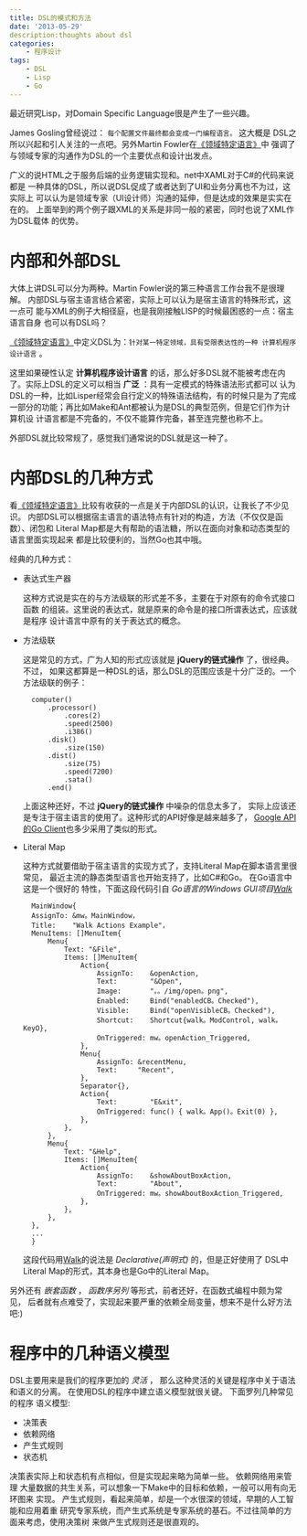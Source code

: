 ```yaml
---
title: DSL的模式和方法
date: '2013-05-29'
description:thoughts about dsl
categories:
    - 程序设计
tags:
    - DSL
    - Lisp
    - Go
---
```


最近研究Lisp，对Domain Specific Language很是产生了一些兴趣。

James Gosling曾经说过： `每个配置文件最终都会变成一门编程语言。` 这大概是
DSL之所以兴起和引人关注的一点吧。另外Martin Fowler在[《领域特定语言》][]中
强调了与领域专家的沟通作为DSL的一个主要优点和设计出发点。

广义的说HTML之于服务后端的业务逻辑实现和。net中XAML对于C#的代码来说都是
一种具体的DSL，所以说DSL促成了或者达到了UI和业务分离也不为过，这实际上
可以认为是领域专家（UI设计师）沟通的延伸，但是达成的效果是实实在在的。
上面举到的两个例子跟XML的关系是非同一般的紧密，同时也说了XML作为DSL载体
的优势。

内部和外部DSL
===================

大体上讲DSL可以分为两种。Martin Fowler说的第三种语言工作台我不是很理解。
内部DSL与宿主语言结合紧密，实际上可以认为是宿主语言的特殊形式，这一点可
能与XML的例子大相径庭，也是我刚接触LISP的时候最困惑的一点：宿主语言自身
也可以有DSL吗？

[《领域特定语言》][]中定义DSL为：`针对某一特定领域，具有受限表达性的一种
计算机程序设计语言` 。

这里如果硬性认定 **计算机程序设计语言** 的话，那么好多DSL就不能被考虑在内
了。实际上DSL的定义可以相当 **广泛** ：具有一定模式的特殊语法形式都可以
认为DSL的一种，比如Lisper经常会自行定义的特殊语法结构，有的时候只是为了完成
一部分的功能；再比如Make和Ant都被认为是DSL的典型范例，但是它们作为计算机设
计语言都是不完备的，不仅不能算作完备，甚至连完整也称不上。

外部DSL就比较常规了，感觉我们通常说的DSL就是这一种了。

内部DSL的几种方式
===================

看[《领域特定语言》][]比较有收获的一点是关于内部DSL的认识，让我长了不少见识。
内部DSL可以根据宿主语言的语法特点有针对的构造，方法（不仅仅是函数）、闭包和
Literal Map都是大有帮助的语法糖，所以在面向对象和动态类型的语言里面实现起来
都是比较便利的，当然Go也其中哦。

经典的几种方式：

+ 表达式生产器
    
    这种方式说是实在的与方法级联的形式差不多，主要在于对原有的命令式接口函数
    的组装。这里说的表达式，就是原来的命令是的接口所谓表达式，应该就是程序
    设计语言中原有的关于表达式的概念。

+ 方法级联
    
    这是常见的方式，广为人知的形式应该就是 **jQuery的链式操作** 了，很经典。不过，
    如果这都算是一种DSL的话，那么DSL的范围应该是十分广泛的。一个方法级联的例子：

        computer()
            .processor()
                .cores(2)
                .speed(2500)
                .i386()
            .disk()
                .size(150)
            .dist()
                .size(75)
                .speed(7200)
                .sata()
            .end()

    上面这种还好，不过 **jQuery的链式操作** 中噪杂的信息太多了，
    实际上应该还是专注于宿主语言的使用了。这种形式的API好像是越来越多了，
    [Google API的Go Client](https://code。google。com/p/google-api-go-client/)也多少采用了类似的形式。

+ Literal Map
    
    这种方式就要借助于宿主语言的实现方式了，支持Literal Map在脚本语言里很常见，
    最近主流的静态类型语言也开始支持了，比如C#和Go。 在Go语言中这是一个很好的
    特性，下面这段代码引自 *Go语言的Windows GUI项目[Walk][]*

        MainWindow{
        AssignTo: &mw。MainWindow，
        Title:    "Walk Actions Example"，
        MenuItems: []MenuItem{
            Menu{
                Text: "&File",
                Items: []MenuItem{
                    Action{
                        AssignTo:    &openAction,
                        Text:        "&Open",
                        Image:       "。。/img/open。png",
                        Enabled:     Bind("enabledCB。Checked"),
                        Visible:     Bind("openVisibleCB。Checked"),
                        Shortcut:    Shortcut{walk。ModControl, walk。KeyO},
                        OnTriggered: mw。openAction_Triggered,
                    },
                    Menu{
                        AssignTo: &recentMenu,
                        Text:     "Recent",
                    },
                    Separator{},
                    Action{
                        Text:        "E&xit",
                        OnTriggered: func() { walk。App()。Exit(0) },
                    },
                },
            },
            Menu{
                Text: "&Help",
                Items: []MenuItem{
                    Action{
                        AssignTo:    &showAboutBoxAction,
                        Text:        "About",
                        OnTriggered: mw。showAboutBoxAction_Triggered,
                    },
                },
            },
        },
        ...
        }

    这段代码用[Walk][]的说法是 *Declarative(声明式)* 的，但是正好使用了
    DSL中Literal Map的形式，其本身也是Go中的Literal Map。

另外还有 *嵌套函数* ， *函数序另列* 等形式，前者还好，在函数式编程中颇为常见，
后者就有点难受了，实现起来要严重的依赖全局变量，想来不是什么好方法吧:) 

程序中的几种语义模型
===================
DSL主要用来是我们的程序更加的 *灵活* ， 那么这种灵活的关键是程序中关于语法
和语义的分离。 在使用DSL的程序中建立语义模型就很关键。 下面罗列几种常见的程序
语义模型:

+ 决策表
+ 依赖网络
+ 产生式规则
+ 状态机

决策表实际上和状态机有点相似，但是实现起来略为简单一些。 依赖网络用来管理
大量数据的共生关系，可以想象一下Make中的目标和依赖，一般可以用有向无环图来
实现。 产生式规则，看起来简单，却是一个水很深的领域，早期的人工智能和应用着重
研究专家系统，而产生式系统是专家系统的基石。不过往简单的方面来考虑，使用决策树
来做产生式规则还是很直观的。



[《领域特定语言》]:http://book。douban。com/subject/21964984/
[Walk]:https://github。com/lxn/walk/blob/master/examples/actions/actions。go